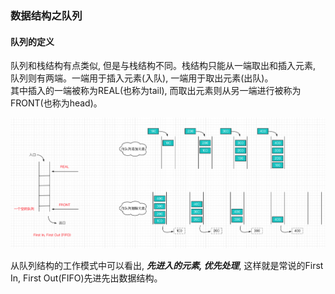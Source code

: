 ### 数据结构之队列

#### 队列的定义
队列和栈结构有点类似, 但是与栈结构不同。栈结构只能从一端取出和插入元素, 队列则有两端。一端用于插入元素(入队), 一端用于取出元素(出队)。  
其中插入的一端被称为REAL(也称为tail), 而取出元素则从另一端进行被称为FRONT(也称为head)。

![队列数据结构](https://github.com/basebase/document/blob/master/DataStructure/%E9%98%9F%E5%88%97/%E5%9B%BE%E7%89%87/%E9%98%9F%E5%88%97%E6%95%B0%E6%8D%AE%E7%BB%93%E6%9E%84.png?raw=true)

从队列结构的工作模式中可以看出, ***先进入的元素, 优先处理***, 这样就是常说的First In, First Out(FIFO)先进先出数据结构。